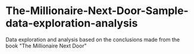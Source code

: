 # The-Millionaire-Next-Door-Sample-data-exploration-analysis
Data exploration and analysis based on the conclusions made from the book "The Millionaire Next Door"
